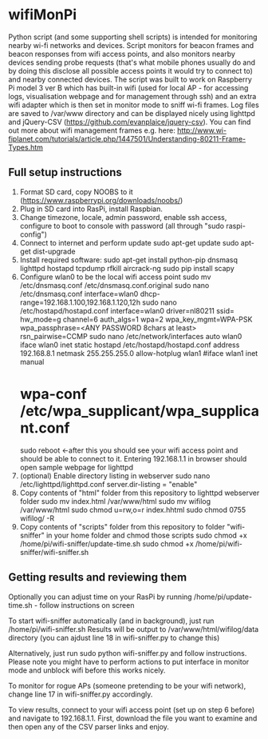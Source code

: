 # wifiMonPi

Python script (and some supporting shell scripts) is intended for monitoring nearby wi-fi networks and devices. Script monitors for beacon frames and beacon responses from wifi access points, and also monitors nearby devices sending probe requests (that's what mobile phones usually do and by doing this disclose all possible access points it would try to connect to) and nearby connected devices.
The script was built to work on Raspberry Pi model 3 ver B which has built-in wifi (used for local AP - for accessing logs, visualisation webpage and for management through ssh) and an extra wifi adapter which is then set in monitor mode to sniff wi-fi frames.
Log files are saved to /var/www directory and can be displayed nicely using lighttpd and jQuery-CSV (https://github.com/evanplaice/jquery-csv).
You can find out more about wifi management frames e.g. here: http://www.wi-fiplanet.com/tutorials/article.php/1447501/Understanding-80211-Frame-Types.htm


## Full setup instructions
1. Format SD card, copy NOOBS to it (https://www.raspberrypi.org/downloads/noobs/)
2. Plug in SD card into RasPi, install Raspbian.
3. Change timezone, locale, admin password, enable ssh access, configure to boot to console with password (all through "sudo raspi-config")
4. Connect to internet and perform update 
    sudo apt-get update
    sudo apt-get dist-upgrade
5. Install required software:
    sudo apt-get install python-pip dnsmasq lighttpd hostapd tcpdump rfkill aircrack-ng
    sudo pip install scapy
6. Configure wlan0 to be the local wifi access point
    sudo mv /etc/dnsmasq.conf /etc/dnsmasq.conf.original
    sudo nano /etc/dnsmasq.conf
      interface=wlan0
      dhcp-range=192.168.1.100,192.168.1.120,12h
    sudo nano /etc/hostapd/hostapd.conf
      interface=wlan0
      driver=nl80211
      ssid=<ANY SSID NAME>
      hw_mode=g
      channel=6
      auth_algs=1
      wpa=2
      wpa_key_mgmt=WPA-PSK
      wpa_passphrase=<ANY PASSWORD 8chars at least>
      rsn_pairwise=CCMP
    sudo nano /etc/network/interfaces
      auto wlan0
      iface wlan0 inet static
      hostapd /etc/hostapd/hostapd.conf
      address 192.168.8.1
      netmask 255.255.255.0
      allow-hotplug wlan1
      #iface wlan1 inet manual
      #    wpa-conf /etc/wpa_supplicant/wpa_supplicant.conf
    sudo reboot   <-after this you should see your wifi access point and should be able to connect to it. Entering 192.168.1.1 in browser should open sample webpage for lighttpd
7. (optional) Enable directory listing in webserver
    sudo nano /etc/lighttpd/lighttpd.conf
      server.dir-listing = "enable"
8. Copy contents of "html" folder from this repository to lighttpd webserver folder
    sudo mv index.html /var/www/html
    sudo mv wifilog /var/www/html
    sudo chmod u=rw,o=r index.hhtml
    sudo chmod 0755 wifilog/ -R
9. Copy contents of "scripts" folder from this repository to folder "wifi-sniffer" in your home folder and chmod those scripts
    sudo chmod +x /home/pi/wifi-sniffer/update-time.sh
    sudo chmod +x /home/pi/wifi-sniffer/wifi-sniffer.sh


## Getting results and reviewing them

Optionally you can adjust time on your RasPi by running /home/pi/update-time.sh - follow instructions on screen

To start wifi-sniffer automatically (and in background), just run /home/pi/wifi-sniffer.sh 
Results will be output to /var/www/html/wifilog/data directory (you can ajdust line 18 in wifi-sniffer.py to change this)

Alternatively, just run sudo python wifi-sniffer.py and follow instructions. Please note you might have to perform actions to put interface in monitor mode and unblock wifi before this works nicely.

To monitor for rogue APs (someone pretending to be your wifi network), change line 17 in wifi-sniffer.py accordingly.

To view results, connect to your wifi access point (set up on step 6 before) and navigate to 192.168.1.1. First, download the file you want to examine and then open any of the CSV parser links and enjoy.
